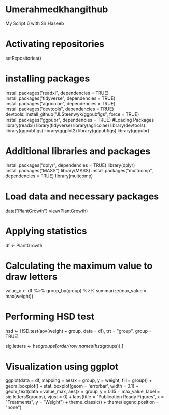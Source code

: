 # Umerahmedkhangithub
My Script 6 with Sir Haseeb
# Activating repositories
setRepositories()
# installing packages
install.packages("readxl", dependencies = TRUE)
install.packages("tidyverse", dependencies = TRUE)
install.packages("agricolae", dependencies = TRUE)
install.packages("devtools", dependencies = TRUE)
devtools::install_github("JLSteenwyk/ggpubfigs", force = TRUE)
install.packages("ggpubr", dependencies = TRUE)
#Loading Packages
library(readxl)
library(tidyverse)
library(agricolae)
library(devtools)
library(ggpubfigs)
library(ggplot2)
library(ggpubfigs)
library(ggpubr)
# Additional libraries and packages 
install.packages("dplyr", dependencies = TRUE)
library(dplyr)
install.packages("MASS")
library(MASS)
install.packages("multcomp", dependencies = TRUE)
library(multcomp)
# Load data and necessary packages
data("PlantGrowth")
view(PlantGrowth)
# Applying statistics
df <- PlantGrowth
# Calculating the maximum value to draw letters
value_x <- df %>% group_by(group) %>% 
  summarize(max_value = max(weight)) 



# Performing HSD test
hsd <- HSD.test(aov(weight ~ group, data = df), trt = "group", group = TRUE)

sig.letters <- hsd$groups[order(row.names(hsd$groups)),]



# Visualization using ggplot
ggplot(data = df, mapping = aes(x = group, y = weight, fill = group)) +
  geom_boxplot() +
  stat_boxplot(geom = 'errorbar', width = 0.1) +
  geom_text(data = value_max, aes(x = group, y = 0.15 + max_value, 
                                  label = sig.letters$groups),
            vjust = 0) +
  labs(title = "Publication Ready Figures", x = "Treatments", y = "Weight") +
  theme_classic() +
  theme(legend.position = "none")
